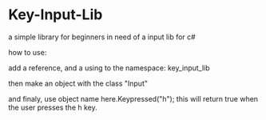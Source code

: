 # Key-Input-Lib
a simple library for beginners in need of a input lib for c#

how to use:

add a reference, and a using to the namespace: key_input_lib

then make an object with the class "Input"

and finaly, use object name here.Keypressed("h"); this will return true when the user presses the h key.
